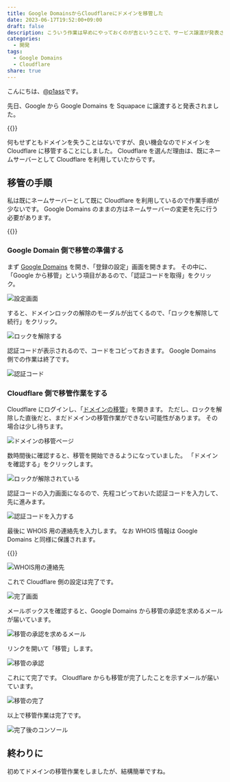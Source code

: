 ```yaml
---
title: Google DomainsからCloudflareにドメインを移管した
date: 2023-06-17T19:52:00+09:00
draft: false
description: こういう作業は早めにやっておくのが吉ということで、サービス譲渡が発表されたGoogle DomainsからCloudflareにドメインを移管することにしました。
categories:
  - 開発
tags:
  - Google Domains
  - Cloudflare
share: true
---
```


こんにちは、[@p1ass](https://twitter.com)です。

先日、Google から Google Domains を Squapace に譲渡すると発表されました。

{{<ex-link url="https://internet.watch.impress.co.jp/docs/news/1509243.html">}}

何もせずともドメインを失うことはないですが、良い機会なのでドメインを Cloudflare に移管することにしました。
Cloudflare を選んだ理由は、既にネームサーバーとして Cloudflare を利用していたからです。

<!--more-->

## 移管の手順

私は既にネームサーバーとして既に Cloudflare を利用しているので作業手順が少ないです。
Google Domains のままの方はネームサーバーの変更を先に行う必要があります。

{{<ex-link url="https://developers.cloudflare.com/registrar/get-started/transfer-domain-to-cloudflare/">}}

### Google Domain 側で移管の準備する

まず [Google Domains](https://domains.google.com/registrar) を開き、「登録の設定」画面を開きます。
その中に、「Google から移管」という項目があるので、「認証コードを取得」をクリック。

![設定画面](./setting_page.png)

すると、ドメインロックの解除のモーダルが出てくるので、「ロックを解除して続行」をクリック。

![ロックを解除する](./lock.png)

認証コードが表示されるので、コードをコピっておきます。
Google Domains 側での作業は終了です。

![認証コード](./auth_code.png)

### Cloudflare 側で移管作業をする

Cloudflare にログインし、「[ドメインの移管](https://dash.cloudflare.com/?to=/:account/domains/transfer)」を開きます。
ただし、ロックを解除した直後だと、まだドメインの移管作業ができない可能性があります。
その場合は少し待ちます。

![ドメインの移管ページ](./dashboard.png)

数時間後に確認すると、移管を開始できるようになっていました。
「ドメインを確認する」をクリックします。

![ロックが解除されている](./start_transfer.png)

認証コードの入力画面になるので、先程コピっておいた認証コードを入力して、先に進みます。

![認証コードを入力する](./input_auth_code.png)

最後に WHOIS 用の連絡先を入力します。
なお WHOIS 情報は Google Domains と同様に保護されます。

{{<ex-link url="https://developers.cloudflare.com/registrar/get-started/whois-redaction/">}}

![WHOIS用の連絡先](./input_whois.png)

これで Cloudflare 側の設定は完了です。

![完了画面](./complete.png)

メールボックスを確認すると、Google Domains から移管の承認を求めるメールが届いています。

![移管の承認を求めるメール](./verify_email.png)

リンクを開いて「移管」します。

![移管の承認](./verify.png)

これにて完了です。
Cloudflare からも移管が完了したことを示すメールが届いています。

![移管の完了](./complete_mail.png)

以上で移管作業は完了です。

![完了後のコンソール](./management_console.png)

## 終わりに

初めてドメインの移管作業をしましたが、結構簡単ですね。
